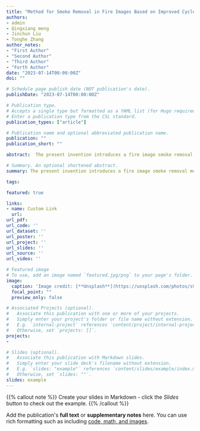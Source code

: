 ```yaml
---
title: "Method for Smoke Removal in Fire Images Based on Improved Cycle-Dehaze Neural Network"
authors:
- admin
- Qingxiang meng
- Jinchun Liu
- Tonghe Zhang
author_notes:
- "First Author"
- "Second Author"
- "Third Author"
- "Forth Author"
date: "2023-07-14T00:00:00Z"
doi: ""

# Schedule page publish date (NOT publication's date).
publishDate: "2023-07-14T00:00:00Z"

# Publication type.
# Accepts a single type but formatted as a YAML list (for Hugo requirements).
# Enter a publication type from the CSL standard.
publication_types: ["article"]

# Publication name and optional abbreviated publication name.
publication: ""
publication_short: ""

abstract:  The present invention introduces a fire image smoke removal method based on an enhanced Cycle-Dehaze neural network. It utilizes two luminance conversion functions to create a virtual exposure image for overexposed and underexposed pixel values in the input image. A multi-exposure image fusion is then performed using high- and low-frequency information, effectively addressing issues in fire background imaging, such as uneven illumination and ghosting. Additionally, the invention improves the traditional Cycle-Dehaze neural network by incorporating a dynamic dense residual block for smoke feature enhancement and introducing the CBAM attention mechanism, which boosts classification accuracy between relevant and irrelevant domains. To further tackle color distortion and texture blurring in current neural network-based smoke removal, a color loss function is added to the original loss function. This enhances color recognition in the SF-Cycle-Dehaze generator and discriminator, significantly improving the performance of mainstream de-smoking image reconstruction models.

# Summary. An optional shortened abstract.
summary: The present invention introduces a fire image smoke removal method based on an enhanced Cycle-Dehaze neural network.

tags:

featured: true

links:
- name: Custom Link
  url: 
url_pdf: 
url_code: ''
url_dataset: ''
url_poster: ''
url_project: ''
url_slides: ''
url_source: ''
url_video: ''

# Featured image
# To use, add an image named `featured.jpg/png` to your page's folder. 
image:
  caption: 'Image credit: [**Unsplash**](https://unsplash.com/photos/s9CC2SKySJM)'
  focal_point: ""
  preview_only: false

# Associated Projects (optional).
#   Associate this publication with one or more of your projects.
#   Simply enter your project's folder or file name without extension.
#   E.g. `internal-project` references `content/project/internal-project/index.md`.
#   Otherwise, set `projects: []`.
projects:
- 

# Slides (optional).
#   Associate this publication with Markdown slides.
#   Simply enter your slide deck's filename without extension.
#   E.g. `slides: "example"` references `content/slides/example/index.md`.
#   Otherwise, set `slides: ""`.
slides: example
---
```


{{% callout note %}}
Create your slides in Markdown - click the *Slides* button to check out the example.
{{% /callout %}}

Add the publication's **full text** or **supplementary notes** here. You can use rich formatting such as including [code, math, and images](https://docs.hugoblox.com/content/writing-markdown-latex/).
